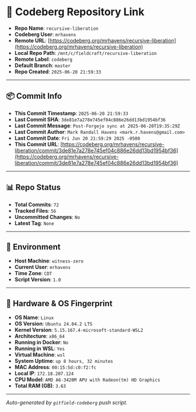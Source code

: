 # 🔗 Codeberg Repository Link

- **Repo Name**: `recursive-liberation`
- **Codeberg User**: `mrhavens`
- **Remote URL**: [https://codeberg.org/mrhavens/recursive-liberation](https://codeberg.org/mrhavens/recursive-liberation)
- **Local Repo Path**: `/mnt/c/fieldcraft/recursive-liberation`
- **Remote Label**: `codeberg`
- **Default Branch**: `master`
- **Repo Created**: `2025-06-20 21:59:33`

---

## 📦 Commit Info

- **This Commit Timestamp**: `2025-06-20 21:59:33`
- **Last Commit SHA**: `3de81e7a278e745ef04c886e26dd13bd1954bf36`
- **Last Commit Message**: `Post-Forgejo sync at 2025-06-20T19:35:29Z`
- **Last Commit Author**: `Mark Randall Havens <mark.r.havens@gmail.com>`
- **Last Commit Date**: `Fri Jun 20 21:59:29 2025 -0500`
- **This Commit URL**: [https://codeberg.org/mrhavens/recursive-liberation/commit/3de81e7a278e745ef04c886e26dd13bd1954bf36](https://codeberg.org/mrhavens/recursive-liberation/commit/3de81e7a278e745ef04c886e26dd13bd1954bf36)

---

## 📊 Repo Status

- **Total Commits**: `72`
- **Tracked Files**: `56`
- **Uncommitted Changes**: `No`
- **Latest Tag**: `None`

---

## 🧭 Environment

- **Host Machine**: `witness-zero`
- **Current User**: `mrhavens`
- **Time Zone**: `CDT`
- **Script Version**: `1.0`

---

## 🧬 Hardware & OS Fingerprint

- **OS Name**: `Linux`
- **OS Version**: `Ubuntu 24.04.2 LTS`
- **Kernel Version**: `5.15.167.4-microsoft-standard-WSL2`
- **Architecture**: `x86_64`
- **Running in Docker**: `No`
- **Running in WSL**: `Yes`
- **Virtual Machine**: `wsl`
- **System Uptime**: `up 8 hours, 32 minutes`
- **MAC Address**: `00:15:5d:c0:f2:fc`
- **Local IP**: `172.18.207.124`
- **CPU Model**: `AMD A6-3420M APU with Radeon(tm) HD Graphics`
- **Total RAM (GB)**: `3.63`

---

_Auto-generated by `gitfield-codeberg` push script._
